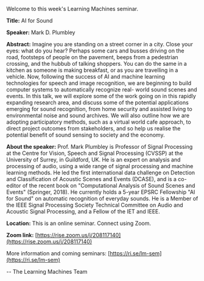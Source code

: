 Welcome to this week's Learning Machines seminar.

**Title:** AI for Sound

**Speaker:** Mark D. Plumbley

**Abstract:** Imagine you are standing on a street corner in a city. Close your eyes: what do you hear? Perhaps some cars and busses driving on the road, footsteps of people on the pavement, beeps from a pedestrian crossing, and the hubbub of talking shoppers. You can do the same in a kitchen as someone is making breakfast, or as you are travelling in a vehicle. Now, following the success of AI and machine learning technologies for speech and image recognition, we are beginning to build computer systems to automatically recognize real- world sound scenes and events. In this talk, we will explore some of the work going on in this rapidly expanding research area, and discuss some of the potential applications emerging for sound recognition, from home security and assisted living to environmental noise and sound archives. We will also outline how we are adopting participatory methods, such as a virtual world cafe approach, to direct project outcomes from stakeholders, and so help us realise the potential benefit of sound sensing to society and the economy.

**About the speaker:** Prof. Mark Plumbley is Professor of Signal Processing at the Centre for Vision, Speech and Signal Processing (CVSSP) at the University of Surrey, in Guildford, UK. He is an expert on analysis and processing of audio, using a wide range of signal processing and machine learning methods. He led the first international data challenge on Detection and Classification of Acoustic Scenes and Events (DCASE), and is a co-editor of the recent book on "Computational Analysis of Sound Scenes and Events" (Springer, 2018). He currently holds a 5-year EPSRC Fellowship "AI for Sound" on automatic recognition of everyday sounds. He is a Member of the IEEE Signal Processing Society Technical Committee on Audio and Acoustic Signal Processing, and a Fellow of the IET and IEEE.

**Location:** This is an online seminar. Connect using Zoom.

**Zoom link:** [https://rise.zoom.us/j/208117140](https://rise.zoom.us/j/208117140)


More information and coming seminars: [https://ri.se/lm-sem](https://ri.se/lm-sem)

-- The Learning Machines Team

